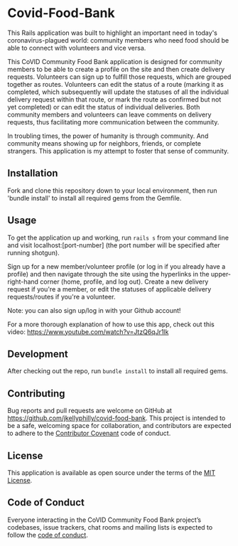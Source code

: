 # Covid-Food-Bank

This Rails application was built to highlight an important need in today's coronavirus-plagued world: community members who need food should be able to connect with volunteers and vice versa.

This CoVID Community Food Bank application is designed for community members to be able to create a profile on the site and then create delivery requests. Volunteers can sign up to fulfill those requests, which are grouped together as routes. Volunteers can edit the status of a route (marking it as completed, which subsequently will update the statuses of all the individual delivery request within that route, or mark the route as confirmed but not yet completed) or can edit the status of individual deliveries. Both community members and volunteers can leave comments on delivery requests, thus facilitating more communication between the community.

In troubling times, the power of humanity is through community. And community means showing up for neighbors, friends, or complete strangers. This application is my attempt to foster that sense of community.

## Installation

Fork and clone this repository down to your local environment, then run 'bundle install' to install all required gems from the Gemfile.

## Usage

To get the application up and working, run `rails s` from your command line and visit localhost:[port-number] (the port number will be specified after running shotgun).

Sign up for a new member/volunteer profile (or log in if you already have a profile) and then navigate through the site using the hyperlinks in the upper-right-hand corner (home, profile, and log out). Create a new delivery request if you're a member, or edit the statuses of applicable delivery requests/routes if you're a volunteer.

Note: you can also sign up/log in with your Github account!

For a more thorough explanation of how to use this app, check out this video: https://www.youtube.com/watch?v=JtzQ6qJr1lk

## Development

After checking out the repo, run `bundle install` to install all required gems.

## Contributing

Bug reports and pull requests are welcome on GitHub at https://github.com/jkellyphilly/covid-food-bank. This project is intended to be a safe, welcoming space for collaboration, and contributors are expected to adhere to the [Contributor Covenant](http://contributor-covenant.org) code of conduct.

## License

This application is available as open source under the terms of the [MIT License](https://opensource.org/licenses/MIT).

## Code of Conduct

Everyone interacting in the CoVID Community Food Bank project’s codebases, issue trackers, chat rooms and mailing lists is expected to follow the [code of conduct](https://github.com/'joel-kelly'/covid-community/blob/master/CODE_OF_CONDUCT.md).
